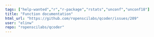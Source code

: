 ```yaml
---
tags: ["help-wanted","r","r-package","rstats","unconf","unconf18"]
title: "Function documentation"
html_url: "https://github.com/ropenscilabs/qcoder/issues/209"
user: "elinw"
repo: "ropenscilabs/qcoder"
---
```


